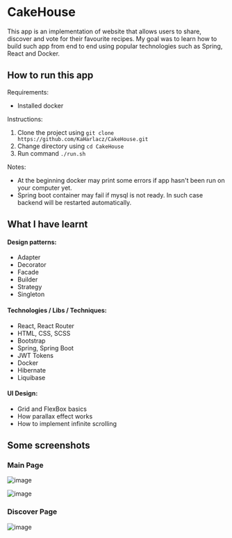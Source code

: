 # CakeHouse

This app is an implementation of website that allows users to share, discover and vote for their favourite recipes. 
My goal was to learn how to build such app from end to end using popular technologies
such as Spring, React and Docker.

## How to run this app

Requirements:
  - Installed docker

Instructions:
  1. Clone the project using ```git clone https://github.com/KaHarlacz/CakeHouse.git```
  3. Change directory using ```cd CakeHouse```
  4. Run command ```./run.sh```

Notes:
  - At the beginning docker may print some errors if app hasn't been run on your computer yet.
  - Spring boot container may fail if mysql is not ready. In such case backend will be restarted automatically.

## What I have learnt

#### Design patterns: 
  - Adapter
  - Decorator
  - Facade
  - Builder
  - Strategy
  - Singleton

#### Technologies / Libs / Techniques:
  - React, React Router
  - HTML, CSS, SCSS
  - Bootstrap
  - Spring, Spring Boot
  - JWT Tokens
  - Docker
  - Hibernate
  - Liquibase

#### UI Design:
  - Grid and FlexBox basics
  - How parallax effect works
  - How to implement infinite scrolling

## Some screenshots

### Main Page

![image](https://user-images.githubusercontent.com/57493754/150585388-a656eb75-20fa-4b2c-97df-760ce31f94f9.png)

![image](https://user-images.githubusercontent.com/57493754/150585449-11496502-a873-4bde-bbaf-8f1b5110806f.png)

### Discover Page

![image](https://user-images.githubusercontent.com/57493754/150585540-abe7edf9-1342-4e1e-a60a-7dab016a22dc.png)
